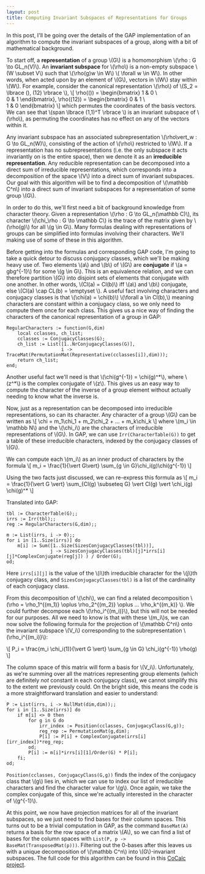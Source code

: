 ```yaml
---
layout: post
title: Computing Invariant Subspaces of Representations for Groups
---
```


In this post, I'll be going over the details of the GAP implementation of an algorithm to compute the invariant subspaces of a group, along with a bit of mathematical background.

To start off, a **representation** of a group \\(G\\) is a homomorphism \\(\rho : G \to GL_n(V)\\). An **invariant subspace** for \\(\rho\\) is a non-empty subspace \\(W \subset V\\) such that \\(\rho(g)w \in W\\) \\( \forall w \in W\\). In other words, when acted upon by an element of \\(G\\), vectors in \\(W\\) stay within \\(W\\). For example, consider the canonical representation \\(\rho\\) of \\(S_2 = \lbrace (), (12) \rbrace \\), 
\\[ \rho(()) = 
\begin{bmatrix} 
1 & 0 \\\
0 & 1
\end{bmatrix},
\rho((12)) =
\begin{bmatrix} 
0 & 1 \\\
1 & 0
\end{bmatrix} 
\\]
which permutes the coordinates of the basis vectors. We can see that \\(span \lbrace (1,1)^T \rbrace \\) is an invariant subspace of \\(\rho\\), as permuting the coordinates has no effect on any of the vectors within it.

Any invariant subspace has an associated subrepresentation \\(\rho\vert_w : G \to GL_n(W)\\), consisting of the action of \\(\rho\\) restricted to \\(W\\). If a representation has no subrepresentations (i.e. the only subspace it acts invariantly on is the entire space), then we denote it as an **irreducible representation**. Any reducible representation can be decomposed into a direct sum of irreducible representations, which corresponds into a decomposition of the space \\(V\\) into a direct sum of invariant subspaces. Our goal with this algorithm will be to find a decomposition of \\(\mathbb C^n\\) into a direct sum of invariant subspaces for a representation of some group \\(G\\).

In order to do this, we'll first need a bit of background knowledge from character theory. Given a representation \\(\rho : G \to GL_n(\mathbb C)\\), its character \\(\chi_\rho : G \to \mathbb C\\) is the trace of the matrix given by \\(\rho(g)\\) for all \\(g \in G\\). Many formulas dealing with representations of groups can be simplified into formulas involving their characters. We'll making use of some of these in this algorithm.

Before getting into the formulas and corresponding GAP code, I'm going to take a quick detour to discuss conjugacy classes, which we'll be making heavy use of. Two elements \\(a\\) and \\(b\\) of \\(G\\) are **conjugate** if \\(a = gbg^{-1}\\) for some \\(g \in G\\). This is an equivalence relation, and we can therefore partition \\(G\\) into disjoint sets of elements that conjugate with one another. In other words, \\(Cl(a) = Cl(b)\\) iff \\(a\\) and \\(b\\) conjugate, else \\(Cl(a) \cap CL(b) = \emptyset \\). A useful fact involving characters and conjugacy classes is that \\(\chi(a) = \chi(b)\\)  \\(\forall a \in Cl(b),\\) meaning characters are constant within a conjugacy class, so we only need to compute them once for each class. This gives us a nice way of finding the characters of the canonical representation of a group in GAP:

```
RegularCharacters := function(G,dim)
    local cclasses, ch_list;
    cclasses := ConjugacyClasses(G);
    ch_list := List([1..NrConjugacyClasses(G)],
                    i -> TraceMat(PermutationMat(Representative(cclasses[i]),dim)));
    return ch_list;
end;
```

Another useful fact we'll need is that \\(\chi(g^{-1}) = \chi(g)^\*\\), where \\(z^\*\\) is the complex conjugate of \\(z\\). This gives us an easy way to compute the character of the inverse of a group element without actually needing to know what the inverse is.

Now, just as a representation can be decomposed into irreducible representations, so can its character. Any character of a group \\(G\\) can be written as \\[ \chi = m_1\chi_1 + m_2\chi_2 + ... + m_k\chi_k \\] where \\(m_i \in \mathbb N\\) and the \\(\chi_i\\) are the characters of irreducible representations of \\(G\\). In GAP, we can use `Irr(CharacterTable(G))` to get a table of these irreducible characters, indexed by the conjugacy classes of \\(G\\).

We can compute each \\(m_i\\) as an inner product of characters by the formula 
\\[ m_i = \frac{1}{\vert G\vert} \sum_{g \in G}\chi_i(g)\chi(g^{-1}) \\]

Using the two facts just discussed, we can re-express this formula as
\\[ m_i = \frac{1}{\vert G \vert} \sum_{Cl(g) \subseteq G} \vert Cl(g) \vert \chi_i(g) \chi(g)^* \\]

Translated into GAP:
```
tbl := CharacterTable(G);;
irrs := Irr(tbl);;
reg := RegularCharacters(G,dim);;

m := List(irrs, i -> 0);;
for i in [1..Size(irrs)] do
    m[i] := Sum([1..Size(SizesConjugacyClasses(tbl))],
                j -> SizesConjugacyClasses(tbl)[j]*irrs[i][j]*ComplexConjugate(reg[j]) ) / Order(G);
od;
```

Here `irrs[i][j]` is the value of the \\(i\\)th irreducible character for the \\(j\\)th conjugacy class, and `SizesConjugacyClasses(tbl)` is a list of the cardinality of each conjugacy class.

From this decomposition of \\(\chi\\), we can find a related decomposition \\(\rho = \rho_1^{(m_1)} \oplus \rho_2^{(m_2)} \oplus ... \rho_k^{(m_k)} \\). We could further decompose each \\(\rho_i^{(m_i)}\\), but this will not be needed for our purposes. All we need to know is that with these \\(m_i\\)s, we can now solve the following formula for the projection of \\(\mathbb C^n\\) onto the invariant subspace \\(V_i\\) corresponding to the subrepresentation \\(\rho_i^{(m_i)}\\):

\\[ P_i = \frac{m_i \chi_i(1)}{\vert G \vert} \sum_{g \in G} \chi_i(g^{-1}) \rho(g) \\]

The column space of this matrix will form a basis for \\(V_i\\). Unfortunately, as we're summing over all the matrices representing group elements (which are definitely *not* constant in each conjugacy class), we cannot simplify this to the extent we previously could. On the bright side, this means the code is a more straightforward translation and easier to understand:

```
P := List(irrs, i -> NullMat(dim,dim));;
for i in [1..Size(irrs)] do
    if m[i] <> 0 then
        for g in G do
            irr_index := Position(cclasses, ConjugacyClass(G,g));
            reg_rep := PermutationMat(g,dim);
            P[i] := P[i] + ComplexConjugate(irrs[i][irr_index])*reg_rep;
        od;
        P[i] := m[i]*irrs[i][1]/Order(G) * P[i];
    fi;
od;
```
`Position(cclasses, ConjugacyClass(G,g))` finds the index of the conjugacy class that \\(g\\) lies in, which we can use to index our list of irreducible characters and find the character value for \\(g\\). Once again, we take the complex conjugate of this, since we're actually interested in the character of \\(g^{-1}\\).

At this point, we now have projection matrices for all of the invariant subspaces, so we just need to find bases for their column spaces. This turns out to be a trivial computation in GAP, as the command `BaseMat(A)` returns a basis for the row space of a matrix \\(A\\), so we can find a list of bases for the column spaces with `List(P, p -> BaseMat(TransposedMat(p)))`. Filtering out the 0-bases after this leaves us with a unique decomposition of \\(\mathbb C^n\\) into \\(G\\)-invariant subspaces. The full code for this algorithm can be found in this [CoCalc project](https://cocalc.com/projects/a0c85923-51b1-4494-94db-7217e29665ca/files/ch_decomposition.sagews).

